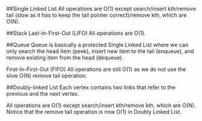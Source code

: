 

##Single Linked List
All operations are O(1) except search/insert kth/remove tail (slow as it has to keep the tail pointer correct)/remove kth, which are O(N).

##Stack
Last-In-First-Out (LIFO) 
All operations are O(1).

##Queue
Queue is basically a protected Single Linked List where we can only search the head item (peek), insert new item to the tail (enqueue), and remove existing item from the head (dequeue).

First-In-First-Out (FIFO)
All operations are still O(1) as we do not use the slow O(N) remove tail operation.


##Doubly-linked List
Each vertex contains two links that refer to the previous and the next vertex.

All operations are O(1) except search/insert kth/remove kth, which are O(N). Notice that the remove tail operation is now O(1) in Doubly Linked List.
